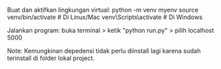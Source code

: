 Buat dan aktifkan lingkungan virtual:
python -m venv myenv
source venv/bin/activate  # Di Linux/Mac
venv\Scripts\activate  # Di Windows

Jalankan program:
buka terminal > ketik "python run.py" > pilih localhost 5000

Note: Kemungkinan depedensi tidak perlu diinstall lagi karena sudah terinstall di folder lokal project.

